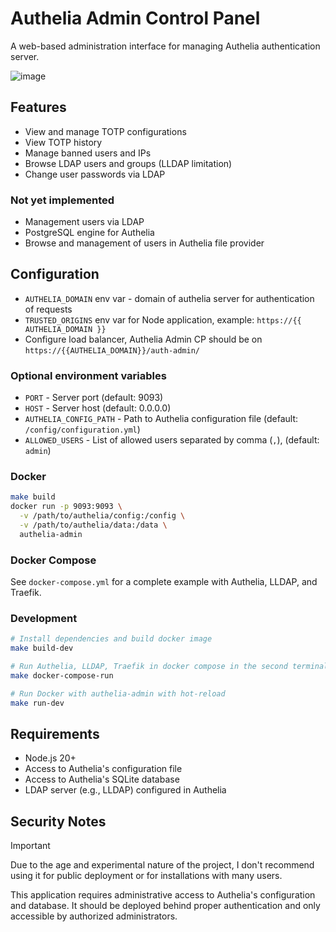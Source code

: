 # Authelia Admin Control Panel

A web-based administration interface for managing Authelia authentication server.

![image](https://raw.githubusercontent.com/asalimonov/authelia-admin/refs/heads/main/public/authelia-admin.gif)

## Features

- View and manage TOTP configurations
- View TOTP history
- Manage banned users and IPs
- Browse LDAP users and groups (LLDAP limitation)
- Change user passwords via LDAP

### Not yet implemented

- Management users via LDAP
- PostgreSQL engine for Authelia
- Browse and management of users in Authelia file provider

## Configuration

- `AUTHELIA_DOMAIN` env var - domain of authelia server for authentication of requests
- `TRUSTED_ORIGINS` env var for Node application, example: `https://{{ AUTHELIA_DOMAIN }}`
- Configure load balancer, Authelia Admin CP should be on `https://{{AUTHELIA_DOMAIN}}/auth-admin/`

### Optional environment variables

- `PORT` - Server port (default: 9093)
- `HOST` - Server host (default: 0.0.0.0)
- `AUTHELIA_CONFIG_PATH` - Path to Authelia configuration file (default: `/config/configuration.yml`)
- `ALLOWED_USERS` - List of allowed users separated by comma (`,`), (default: `admin`)

### Docker

```bash
make build
docker run -p 9093:9093 \
  -v /path/to/authelia/config:/config \
  -v /path/to/authelia/data:/data \
  authelia-admin
```

### Docker Compose

See `docker-compose.yml` for a complete example with Authelia, LLDAP, and Traefik.

### Development

```bash
# Install dependencies and build docker image
make build-dev

# Run Authelia, LLDAP, Traefik in docker compose in the second terminal
make docker-compose-run

# Run Docker with authelia-admin with hot-reload
make run-dev
```

## Requirements

- Node.js 20+
- Access to Authelia's configuration file
- Access to Authelia's SQLite database
- LDAP server (e.g., LLDAP) configured in Authelia

## Security Notes

>[!IMPORTANT]
Due to the age and experimental nature of the project, I don't recommend using it for public deployment or for installations with many users.

This application requires administrative access to Authelia's configuration and database. It should be deployed behind proper authentication and only accessible by authorized administrators.